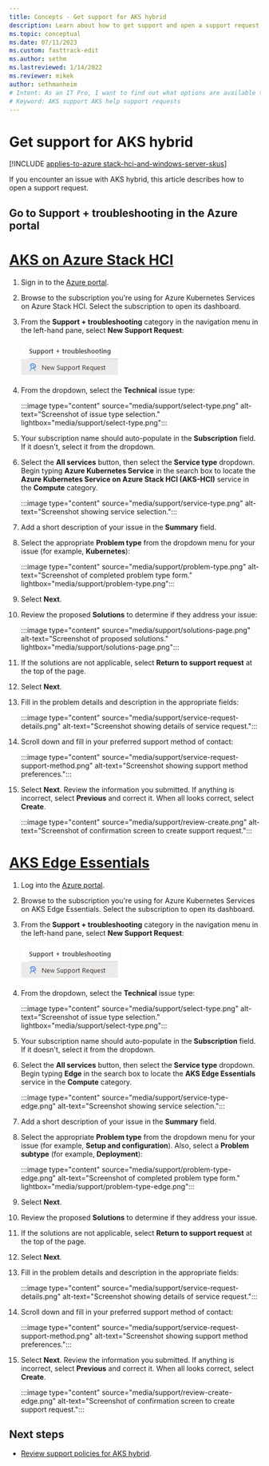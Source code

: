 ```yaml
---
title: Concepts - Get support for AKS hybrid
description: Learn about how to get support and open a support request for AKS hybrid.
ms.topic: conceptual
ms.date: 07/11/2023
ms.custom: fasttrack-edit
ms.author: sethm 
ms.lastreviewed: 1/14/2022
ms.reviewer: mikek
author: sethmanheim
# Intent: As an IT Pro, I want to find out what options are available to get help and support, such as creating a ticket.
# Keyword: AKS support AKS help support requests
---
```


# Get support for AKS hybrid

[!INCLUDE [applies-to-azure stack-hci-and-windows-server-skus](includes/aks-hci-applies-to-skus/aks-hybrid-applies-to-azure-stack-hci-windows-server-sku.md)]

If you encounter an issue with AKS hybrid, this article describes how to open a support request.

## Go to Support + troubleshooting in the Azure portal

# [AKS on Azure Stack HCI](#tab/akshci)
1. Sign in to the [Azure portal](https://portal.azure.com).
1. Browse to the subscription you're using for Azure Kubernetes Services on Azure Stack HCI. Select the subscription to open its dashboard.
1. From the **Support + troubleshooting** category in the navigation menu in the left-hand pane, select **New Support Request**:

    ![Screenshot of the Azure portal Help and Support sidebar.](media/support/new-support-request-sidebar.png)

1. From the dropdown, select the **Technical** issue type:

    :::image type="content" source="media/support/select-type.png" alt-text="Screenshot of issue type selection." lightbox="media/support/select-type.png":::

1. Your subscription name should auto-populate in the **Subscription** field. If it doesn't, select it from the dropdown.

1. Select the **All services** button, then select the **Service type** dropdown. Begin typing **Azure Kubernetes Service** in the search box to locate the **Azure Kubernetes Service on Azure Stack HCI (AKS-HCI)** service in the **Compute** category.

    :::image type="content" source="media/support/service-type.png" alt-text="Screenshot showing service selection.":::

1. Add a short description of your issue in the **Summary** field.

1. Select the appropriate **Problem type** from the dropdown menu for your issue (for example, **Kubernetes**):

    :::image type="content" source="media/support/problem-type.png" alt-text="Screenshot of completed problem type form." lightbox="media/support/problem-type.png":::

1. Select **Next**.

1. Review the proposed **Solutions** to determine if they address your issue:

    :::image type="content" source="media/support/solutions-page.png" alt-text="Screenshot of proposed solutions." lightbox="media/support/solutions-page.png":::

1. If the solutions are not applicable, select **Return to support request** at the top of the page.

1. Select **Next**.

1. Fill in the problem details and description in the appropriate fields: 

    :::image type="content" source="media/support/service-request-details.png" alt-text="Screenshot showing details of service request.":::

1. Scroll down and fill in your preferred support method of contact:

    :::image type="content" source="media/support/service-request-support-method.png" alt-text="Screenshot showing support method preferences.":::

1. Select **Next**. Review the information you submitted. If anything is incorrect, select **Previous** and correct it. When all looks correct, select **Create**.

    :::image type="content" source="media/support/review-create.png" alt-text="Screenshot of confirmation screen to create support request.":::

# [AKS Edge Essentials](#tab/aksee)
1. Log into the [Azure portal](https://portal.azure.com).
1. Browse to the subscription you're using for Azure Kubernetes Services on AKS Edge Essentials. Select the subscription to open its dashboard.
1. From the **Support + troubleshooting** category in the navigation menu in the left-hand pane, select **New Support Request**:

    ![Screenshot of the Azure portal Help and Support sidebar.](media/support/new-support-request-sidebar.png)

1. From the dropdown, select the **Technical** issue type:

    :::image type="content" source="media/support/select-type.png" alt-text="Screenshot of issue type selection." lightbox="media/support/select-type.png":::

1. Your subscription name should auto-populate in the **Subscription** field. If it doesn't, select it from the dropdown.

1. Select the **All services** button, then select the **Service type** dropdown. Begin typing **Edge** in the search box to locate the **AKS Edge Essentials** service in the **Compute** category.

    :::image type="content" source="media/support/service-type-edge.png" alt-text="Screenshot showing service selection.":::

1. Add a short description of your issue in the **Summary** field.

1. Select the appropriate **Problem type** from the dropdown menu for your issue (for example, **Setup and configuration**). Also, select a **Problem subtype** (for example, **Deployment**):

    :::image type="content" source="media/support/problem-type-edge.png" alt-text="Screenshot of completed problem type form." lightbox="media/support/problem-type-edge.png":::

1. Select **Next**.

1. Review the proposed **Solutions** to determine if they address your issue.

1. If the solutions are not applicable, select **Return to support request** at the top of the page.

1. Select **Next**.

1. Fill in the problem details and description in the appropriate fields: 

    :::image type="content" source="media/support/service-request-details.png" alt-text="Screenshot showing details of service request.":::

1. Scroll down and fill in your preferred support method of contact:

    :::image type="content" source="media/support/service-request-support-method.png" alt-text="Screenshot showing support method preferences.":::

1. Select **Next**. Review the information you submitted. If anything is incorrect, select **Previous** and correct it. When all looks correct, select **Create**.

    :::image type="content" source="media/support/review-create-edge.png" alt-text="Screenshot of confirmation screen to create support request.":::

## Next steps

- [Review support policies for AKS hybrid](./support-policies.md).